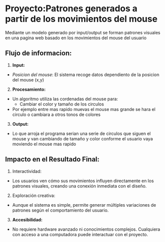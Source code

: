 # Proyecto:Patrones generados a partir de los movimientos del mouse 
Mediante un modelo generado por input/output se forman patrones visuales en una pagina web basado en los movimientos del mouse del usuario
## Flujo de informacion:
1. **Input:**
- *Posicion del mouse*: El sistema recoge datos dependiento de la posicion del mouse (x,y)
2. **Procesamiento:**
- Un algoritmo utiliza las cordenadas del mouse para:
  - Cambiar el color y tamaño de los circulos
- Por ejemplo entre mas rapido muevas el mouse mas grande se hara el circulo o cambiara a otros tonos de colores
3. **Output:**
- Lo que arroja el programa serian una serie de circulos que siguen el mouse y van cambiando de tamaño y color conforme el usuario vaya moviendo el mouse mas rapido
## Impacto en el Resultado Final:
1. Interactividad:
- Los usuarios ven cómo sus movimientos influyen directamente en los patrones visuales, creando una conexión inmediata con el diseño.
2. Exploración creativa:
- Aunque el sistema es simple, permite generar múltiples variaciones de patrones según el comportamiento del usuario.
3. **Accesibilidad:**
- No requiere hardware avanzado ni conocimientos complejos. Cualquiera con acceso a una computadora puede interactuar con el proyecto.
